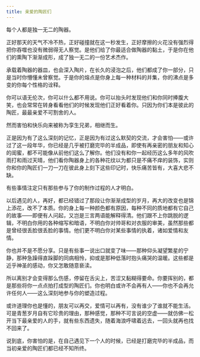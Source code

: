```yaml
---
title: 亲爱的陶匠们
---
```


每个人都是独一无二的陶器。

正好那天的天气不冷不热，正好碰撞就在这一秒发生，正好摩擦的火花没有强烈得把你吞噬也没有微弱得无人察觉。是他们给了你最适合做陶器的黏土，于是你在他们的熏陶下渐渐成形，成了独一无二的一份艺术杰作。

承载着陶器的器皿，也会深入陶片，在长久的浸泡之后，他们都成了你一部分，只是当时你懵懂未曾察觉。于是你的熔点是你身上每一种材料的并集，你的沸点是多变的你每个性格的诠释。

你可以语无伦次，你可以什么都不用说。你可以抬头时发现他们和你同时捧腹大笑，也会常常在转身看看他们的时候发现他们正好看着你。只因为你们本是彼此的陶匠，最最亲爱不可割舍的人。

然而害怕和快乐向来被称为孪生兄弟，相继而生。

正是因为有了这么深刻的记忆，正是因为有过这么默契的交流，才会害怕——或许过了这一段年华，你已经是几乎被打磨完毕的半成品，即使有再亲密的朋友和知心的闺蜜，都不可能像从前他们这么了解你。他们没有和你一起经历这么多年的风吹雨打和雨过天晴，他们看你陶器身上的各种花纹以为都只是不痛不痒的装饰，实则你和你的陶匠们一刀一刀在彼此身上刻下这些印记时，快乐痛苦皆有，大喜大悲不缺。

有些事情注定只有那些参与了你的制作过程的人才明白。

以后遇见的人，再好，都已经错过了那段让你渐渐成型的岁月，再大的改变也是锦上添花，改不了本质。你的身上每一种颜色都有原因，每种不同的质地都有它自己的故事——即便有人问起，又岂是三言两语能解释得清。他们跟不上你跳脱的逻辑，不明白你用的各种缩写和暗语，不明白你对帅哥和对衣服的审美，虽然那些都是曾经很丢脸很丢脸的事情。他们更不明白你对某些事情的执着，诸如爱情和友情。

你也并不是不愿分享。只是有些事一说出口就变了味——那种仰头凝望繁星的宁静，那种急躁得直跺脚的同病相怜，抑或是那种低落时抱头痛哭的温暖。这些都是近乎神圣的感动，你又怎敢随意亵渎。

所以离别才会变得那么伤感，停留在舌尖上，苦涩又黏糊得要命。你要挥别的，都是那些将你一点点拍打成型的陶匠们。你也明白或许不会再有人——你也不会再允许任何人——这么深刻地参与你的塑造过程。

或许道理你也是懂的，朋友可以再交，爱情可以再有，没有谁少了谁就不能生活。可是青葱岁月自有它珍贵的理由，那种感觉，那种不可言说的空虚——就仿佛一松开当下最亲爱的人的手，就有些东西遗失，随着海浪呼啸着远去，一回头就再也找不回来了。

说到底，你害怕的是，在自己遇见下一个人的时候，已经是打磨完毕的半成品，而当初亲爱的陶匠们都已经不知所终。